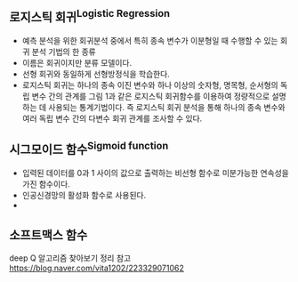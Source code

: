 ## 로지스틱 회귀<sup>Logistic Regression</sup>
- 예측 분석을 위한 회귀분석 중에서 특히 종속 변수가 이분형일 때 수행할 수 있는 회귀 분석 기법의 한 종류
- 이름은 회귀이지만 분류 모델이다.
- 선형 회귀와 동일하게 선형방정식을 학습한다.
- 로지스틱 회귀는 하나의 종속 이진 변수와 하나 이상의 숫자형, 명목형, 순서형의 독립 변수 간의 관계를 그림 1과 같은 로지스틱 회귀함수를 이용하여 정량적으로 설명하는 데 사용되는 통계기법이다. 즉 로지스틱 회귀 분석을 통해 하나의 종속 변수와 여러 독립 변수 간의 다변수 회귀 관계를 조사할 수 있다.
  

## 시그모이드 함수<sup>Sigmoid function</sup>
- 입력된 데이터를 0과 1 사이의 값으로 출력하는 비선형 함수로 미분가능한 연속성을 가진 함수이다.
- 인공신경망의 활성화 함수로 사용된다.
- 
## 소프트맥스 함수

deep Q 알고리즘 찾아보기
정리 참고
https://blog.naver.com/vita1202/223329071062
